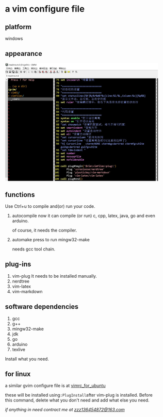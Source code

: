 # a vim configure file

## platform

windows 

## appearance
![pict](https://github.com/zzz136454872/_vimrc/blob/master/appearance.jpg)

## functions 

Use Ctrl+u to compile and(or) run your code. 

1. autocompile
    now it can compile (or run) c, cpp, latex, java, go and even arduino. 

    of course, it needs the compiler. 
2. automake
    press <C-N> to run mingw32-make

    needs gcc tool chain. 

## plug-ins 
1. vim-plug 
    It needs to be installed manually. 
2. nerdtree
3. vim-latex
4. vim-markdown 

## software dependencies

1. gcc
2. g++
2. mingw32-make
3. jdk
4. go
5. arduino
6. texlive

Install what you need. 



## for linux 
a similar gvim configure file is at
[vimrc_for_ubuntu](https://github.com/zzz136454872/vimrc_for_ubuntu)

these will be installed using`:PlugInstall`after vim-plug is installed.
Before this command, delete what you don't need and add what else you need. 

*if anything in need contract me at [zzz136454872@163.com](zzz136454872@163.com)*

